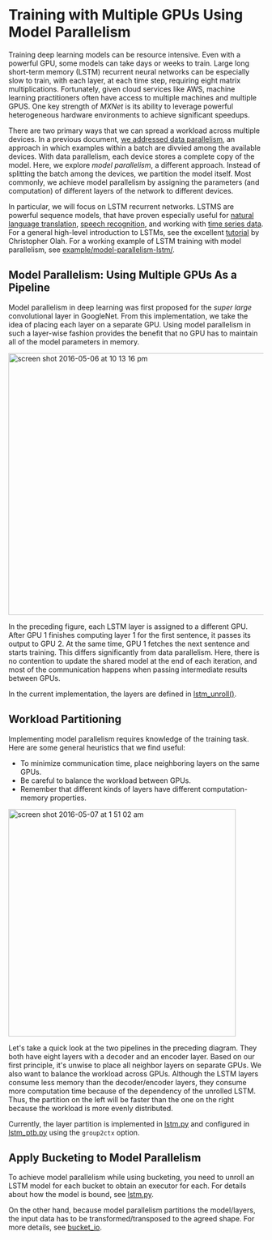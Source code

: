 # Training with Multiple GPUs Using Model Parallelism
Training deep learning models can be resource intensive.
Even with a powerful GPU, some models can take days or weeks to train.
Large long short-term memory (LSTM) recurrent neural networks
can be especially slow to train,
with each layer, at each time step, requiring eight matrix multiplications.
Fortunately, given cloud services like AWS,
machine learning practitioners often  have access
to multiple machines and multiple GPUS.
One key strength of _MXNet_ is its ability to leverage
powerful heterogeneous hardware environments to achieve significant speedups.

There are two primary ways that we can spread a workload across multiple devices.
In a previous document, [we addressed data parallelism](multi_devices.md),
an approach in which examples within a batch are divvied among the available devices.
With data parallelism, each device stores a complete copy of the model.
Here, we explore _model parallelism_, a different approach.
Instead of splitting the batch among the devices, we partition the model itself.
Most commonly, we achieve model parallelism by assigning the parameters (and computation)
of different layers of the network to different devices.

In particular, we will focus on LSTM recurrent networks.
LSTMS are powerful sequence models, that have proven especially useful
for [natural language translation](https://arxiv.org/pdf/1409.0473.pdf), [speech recognition](https://arxiv.org/abs/1512.02595),
and working with [time series data](https://arxiv.org/abs/1511.03677).
For a general high-level introduction to LSTMs,
see the excellent [tutorial](http://colah.github.io/posts/2015-08-Understanding-LSTMs/) by Christopher Olah. For a working example of LSTM training with model parallelism,
see [example/model-parallelism-lstm/](https://github.com/dmlc/mxnet/blob/master/example/model-parallel-lstm/lstm.py).


## Model Parallelism: Using Multiple GPUs As a Pipeline
Model parallelism in deep learning was first proposed
for the _super large_ convolutional layer in GoogleNet.
From this implementation, we take the idea of placing each layer on a separate GPU.
Using model parallelism in such a layer-wise fashion
provides the benefit that no GPU has to maintain all of the model parameters in memory.

<img width="517" alt="screen shot 2016-05-06 at 10 13 16 pm" src="https://cloud.githubusercontent.com/assets/5545640/15089697/d6f4fca0-13d7-11e6-9331-7f94fcc7b4c6.png">

In the preceding figure, each LSTM layer is assigned to a different GPU.
After GPU 1 finishes computing layer 1 for the first sentence, it passes its output to GPU 2.
At the same time, GPU 1 fetches the next sentence and starts training.
This differs significantly from data parallelism.
Here, there is no contention to update the shared model at the end of each iteration,
and most of the communication happens when passing intermediate results between GPUs.

In the current implementation, the layers are defined in [lstm_unroll()](https://github.com/dmlc/mxnet/blob/master/example/model-parallel-lstm/lstm.py).

## Workload Partitioning

Implementing model parallelism requires knowledge of the training task.
Here are some general heuristics that we find useful:

- To minimize communication time, place neighboring layers on the same GPUs.
- Be careful to balance the workload between GPUs.
- Remember that different kinds of layers have different computation-memory properties.

<img width="449" alt="screen shot 2016-05-07 at 1 51 02 am" src="https://cloud.githubusercontent.com/assets/5545640/15090455/37a30ab0-13f6-11e6-863b-efe2b10ec2e6.png">

Let's take a quick look at the two pipelines in the preceding diagram.
They both have eight layers with a decoder and an encoder layer.
Based on our first principle, it's unwise to place all neighbor layers on separate GPUs.
We also want to balance the workload across GPUs.
Although the LSTM layers consume less memory than the decoder/encoder layers, they consume more computation time because of the dependency of the unrolled LSTM.
Thus, the partition on the left will be faster than the one on the right
because the workload is more evenly distributed.

Currently, the layer partition is implemented in [lstm.py](https://github.com/eric-haibin-lin/mxnet/blob/master/example/model-parallel-lstm/lstm.py#L187) and configured in [lstm_ptb.py](https://github.com/eric-haibin-lin/mxnet/blob/master/example/model-parallel-lstm/lstm.py#L187) using the `group2ctx` option.

## Apply Bucketing to Model Parallelism

To achieve model parallelism while using bucketing,
you need to unroll an LSTM model for each bucket
to obtain an executor for each.
For details about how the model is bound, see [lstm.py](https://github.com/eric-haibin-lin/mxnet/blob/master/example/model-parallel-lstm/lstm.py#L154).

On the other hand, because model parallelism partitions the model/layers,
the input data has to be transformed/transposed to the agreed shape.
For more details, see [bucket_io](https://github.com/eric-haibin-lin/mxnet/blob/master/example/model-parallel-lstm/lstm.py#L154).
